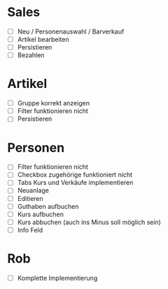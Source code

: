 # Sales
- [ ] Neu / Personenauswahl / Barverkauf 
- [ ] Artikel bearbeiten 
- [ ] Persistieren 
- [ ] Bezahlen 

# Artikel
- [ ] Gruppe korrekt anzeigen
- [ ] Filter funktionieren nicht 
- [ ] Persistieren 

# Personen
- [ ] Filter funktionieren nicht
- [ ] Checkbox zugehörige funktioniert nicht 
- [ ] Tabs Kurs und Verkäufe implementieren 
- [ ] Neuanlage
- [ ] Editieren 
- [ ] Guthaben aufbuchen 
- [ ] Kurs aufbuchen
- [ ] Kurs abbuchen (auch ins Minus soll möglich sein) 
- [ ] Info Feld 

# Rob
- [ ] Komplette Implementierung 
